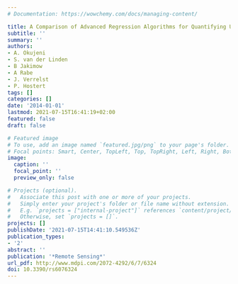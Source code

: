 ```yaml
---
# Documentation: https://wowchemy.com/docs/managing-content/

title: A Comparison of Advanced Regression Algorithms for Quantifying Urban Land Cover
subtitle: ''
summary: ''
authors:
- A. Okujeni
- S. van der Linden
- B Jakimow
- A Rabe
- J. Verrelst
- P. Hostert
tags: []
categories: []
date: '2014-01-01'
lastmod: 2021-07-15T16:41:19+02:00
featured: false
draft: false

# Featured image
# To use, add an image named `featured.jpg/png` to your page's folder.
# Focal points: Smart, Center, TopLeft, Top, TopRight, Left, Right, BottomLeft, Bottom, BottomRight.
image:
  caption: ''
  focal_point: ''
  preview_only: false

# Projects (optional).
#   Associate this post with one or more of your projects.
#   Simply enter your project's folder or file name without extension.
#   E.g. `projects = ["internal-project"]` references `content/project/deep-learning/index.md`.
#   Otherwise, set `projects = []`.
projects: []
publishDate: '2021-07-15T14:41:10.549536Z'
publication_types:
- '2'
abstract: ''
publication: '*Remote Sensing*'
url_pdf: http://www.mdpi.com/2072-4292/6/7/6324
doi: 10.3390/rs6076324
---
```

